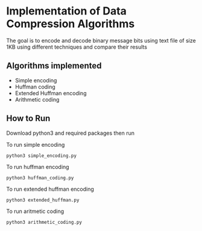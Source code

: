 # Implementation of Data Compression Algorithms

The goal is to encode and decode binary message bits using text file of size 1KB using different techniques and compare their results

## Algorithms implemented

* Simple encoding
* Huffman coding
* Extended Huffman encoding
* Arithmetic coding

## How to Run

Download python3  and required packages then run

To run simple encoding

```
python3 simple_encoding.py
```

To run huffman encoding

```
python3 huffman_coding.py
```

To run extended huffman encoding

```
python3 extended_huffman.py
```

To run aritmetic coding

```
python3 arithmetic_coding.py
```
